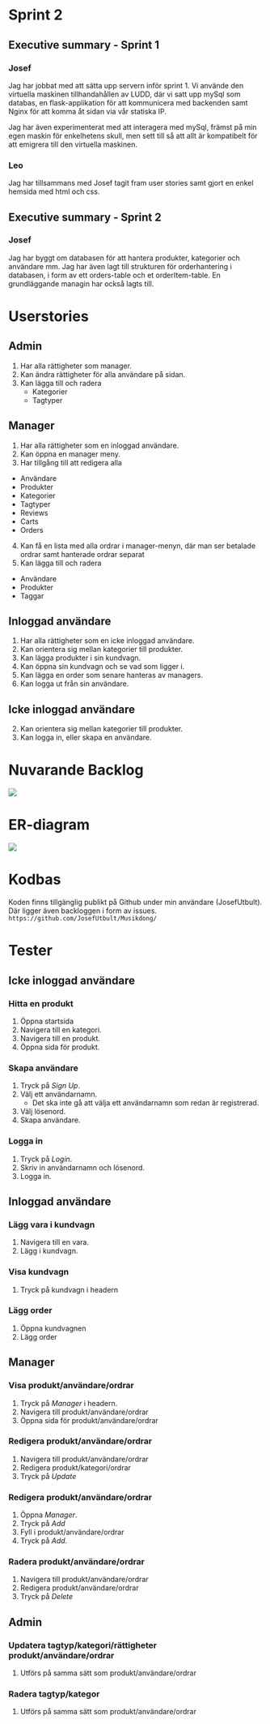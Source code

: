 # Sprint 2

## Executive summary - Sprint 1

### Josef

Jag har jobbat med att sätta upp servern inför sprint 1. Vi använde den virtuella maskinen tillhandahållen av LUDD, där vi satt upp mySql som databas, en flask-applikation för att kommunicera med backenden samt Nginx för att komma åt sidan via vår statiska IP.

Jag har även experimenterat med att interagera med mySql, främst på min egen maskin för enkelhetens skull, men sett till så att allt är kompatibelt för att emigrera till den virtuella maskinen.

### Leo

Jag har tillsammans med Josef tagit fram user stories samt gjort en enkel hemsida med html och css. 

## Executive summary - Sprint 2

### Josef

Jag har byggt om databasen för att hantera produkter, kategorier och användare mm. Jag har även lagt till strukturen för orderhantering i databasen, i form av ett orders-table och et orderItem-table. En grundläggande managin har också lagts till.

# Userstories

## Admin

1. Har alla rättigheter som manager.
2. Kan ändra rättigheter för alla användare på sidan.
3. Kan lägga till och radera
	+ Kategorier
	+ Tagtyper

## Manager

1. Har alla rättigheter som en inloggad användare.
2. Kan öppna en manager meny.
3. Har tillgång till att redigera alla
  + Användare
  + Produkter
  + Kategorier 
  + Tagtyper
  + Reviews
  + Carts
  + Orders

4. Kan få en lista med alla ordrar i manager-menyn, där man ser betalade ordrar samt hanterade ordrar separat
5. Kan lägga till och radera
  + Användare
  + Produkter
  + Taggar
  
## Inloggad användare

1. Har alla rättigheter som en icke inloggad användare.
2. Kan orientera sig mellan kategorier till produkter.
3. Kan lägga produkter i sin kundvagn.
4. Kan öppna sin kundvagn och se vad som ligger i.
5. Kan lägga en order som senare hanteras av managers.
6. Kan logga ut från sin användare.

## Icke inloggad användare

2. Kan orientera sig mellan kategorier till produkter.
3. Kan logga in, eller skapa en användare.

# Nuvarande Backlog

![](https://snipboard.io/VsZz31.jpg)

# ER-diagram

![](https://snipboard.io/Q965AY.jpg)

# Kodbas

Koden finns tillgänglig publikt på Github under min användare (JosefUtbult). Där ligger även backloggen i form av issues.
``` https://github.com/JosefUtbult/Musikdong/```

# Tester

## Icke inloggad användare

### Hitta en produkt

1. Öppna startsida
2. Navigera till en kategori.
3. Navigera till en produkt.
4. Öppna sida för produkt.

### Skapa användare

1. Tryck på _Sign Up_.
2. Välj ett användarnamn.
	+ Det ska inte gå att välja ett användarnamn som redan är registrerad.
3. Välj lösenord.
4. Skapa användare.

### Logga in

1. Tryck på _Login_.
2. Skriv in användarnamn och lösenord.
3. Logga in.

## Inloggad användare

### Lägg vara i kundvagn

1. Navigera till en vara.
2. Lägg i kundvagn.

### Visa kundvagn

1. Tryck på kundvagn i headern

### Lägg order

1. Öppna kundvagnen
2. Lägg order

## Manager

### Visa produkt/användare/ordrar

1. Tryck på _Manager_ i headern.
2. Navigera till produkt/användare/ordrar
3. Öppna sida för produkt/användare/ordrar

### Redigera produkt/användare/ordrar

1. Navigera till produkt/användare/ordrar
2. Redigera produkt/kategori/ordrar
3. Tryck på _Update_

### Redigera produkt/användare/ordrar

1. Öppna _Manager_.
2. Tryck på _Add_
3. Fyll i produkt/användare/ordrar
4. Tryck på _Add_.

### Radera produkt/användare/ordrar

1. Navigera till produkt/användare/ordrar
2. Redigera produkt/användare/ordrar
3. Tryck på _Delete_

## Admin

### Updatera tagtyp/kategori/rättigheter produkt/användare/ordrar
1. Utförs på samma sätt som produkt/användare/ordrar

### Radera tagtyp/kategor
1. Utförs på samma sätt som produkt/användare/ordrar
